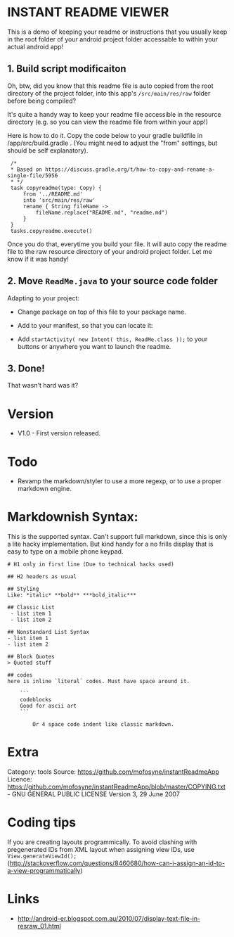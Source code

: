 # INSTANT README VIEWER

This is a demo of keeping your readme or instructions that you usually keep in the root folder of your android project folder accessable to within your actual android app!

## 1. Build script modificaiton

Oh, btw, did you know that this readme file is auto copied from the root directory of the project folder, into this app's `/src/main/res/raw` folder before being compiled?

It's quite a handy way to keep your readme file accessible in the resource directory (e.g. so you can view the readme file from within your app!)

Here is how to do it. Copy the code below to your gradle buildfile in /app/src/build.gradle . (You might need to adjust the "from" settings, but should be self explanatory).

     /*
     * Based on https://discuss.gradle.org/t/how-to-copy-and-rename-a-single-file/5956
     * */
     task copyreadme(type: Copy) {
         from '../README.md'
         into 'src/main/res/raw'
         rename { String fileName ->
             fileName.replace("README.md", "readme.md")
         }
     }
     tasks.copyreadme.execute()

Once you do that, everytime you build your file. It will auto copy the readme file to the raw resource directory of your android project folder. Let me know if it was handy!

## 2. Move `ReadMe.java` to your source code folder

Adapting to your project:

- Change package on top of this file to your package name.

- Add to your manifest, so that you can locate it:
          <activity
              android:name=".ReadMe"
              android:label="ReadMe" >
          </activity>

- Add `startActivity( new Intent( this, ReadMe.class ));` to your buttons or anywhere you want to launch the readme.

## 3. Done!

That wasn't hard was it?


# Version

- V1.0 - First version released.


# Todo

- Revamp the markdown/styler to use a more regexp, or to use a proper markdown engine.


# Markdownish Syntax:

This is the supported syntax. Can't support full markdown, since this is only a lite hacky implementation. But kind handy for a no frills display that is easy to type on a mobile phone keypad.

```
# H1 only in first line (Due to technical hacks used)

## H2 headers as usual

## Styling
Like: *italic* **bold** ***bold_italic***

## Classic List
 - list item 1
 - list item 2

## Nonstandard List Syntax
- list item 1
- list item 2

## Block Quotes
> Quoted stuff

## codes
here is inline `literal` codes. Must have space around it.

    ```
    codeblocks
    Good for ascii art
    ```

        Or 4 space code indent like classic markdown.
```

# Extra

Category: tools
Source: https://github.com/mofosyne/instantReadmeApp
Licence: https://github.com/mofosyne/instantReadmeApp/blob/master/COPYING.txt - GNU GENERAL PUBLIC LICENSE Version 3, 29 June 2007


# Coding tips

If you are creating layouts programmically. To avoid clashing with pregenerated IDs from XML layout when assigning view IDs, use `View.generateViewId();` (http://stackoverflow.com/questions/8460680/how-can-i-assign-an-id-to-a-view-programmatically)


# Links

* http://android-er.blogspot.com.au/2010/07/display-text-file-in-resraw_01.html
